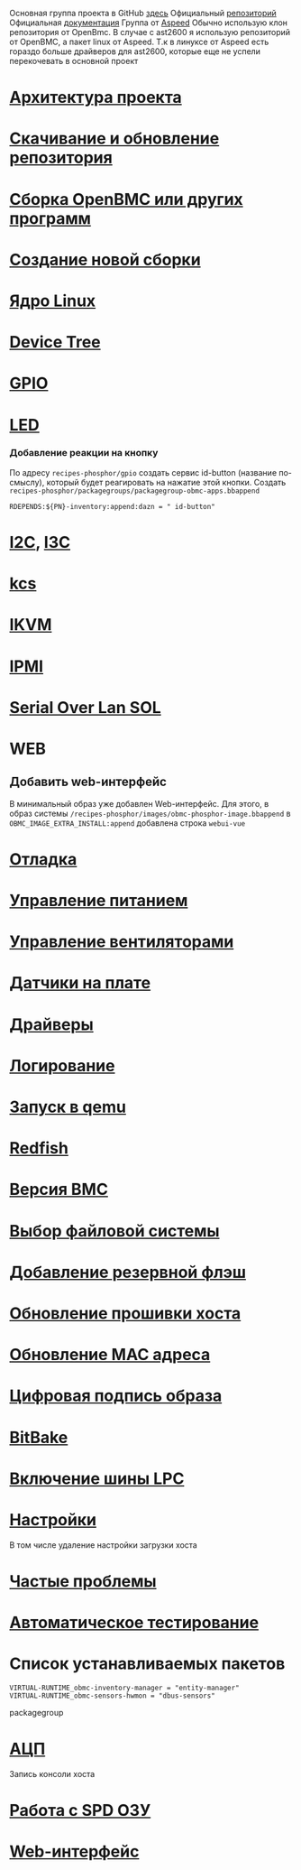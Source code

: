 Основная группа проекта в GitHub [здесь](https://github.com/openbmc/)
Официальный [репозиторий](https://github.com/openbmc/openbmc)
Официальная [документация](https://github.com/openbmc/docs/)
Группа от [Aspeed](https://github.com/AspeedTech-BMC/) 
Обычно использую клон репозитория от OpenBmc. В случае с ast2600 я использую репозиторий от OpenBMC, а пакет linux от Aspeed. Т.к в линуксе от Aspeed есть гораздо больше драйверов для ast2600, которые еще не успели перекочевать в основной проект
# [Архитектура проекта](architecture)
# [Скачивание и обновление репозитория](git)
# [Сборка OpenBMC или других программ](build)
# [Создание новой сборки](new)
# [Ядро Linux](kernel)
# [Device Tree](dev_tree.md)
# [GPIO](gpio.md)
# [LED](led.md)

### Добавление реакции на кнопку

По адресу `recipes-phosphor/gpio` создать сервис id-button (название по-смыслу), который будет реагировать на нажатие этой кнопки. Создать `recipes-phosphor/packagegroups/packagegroup-obmc-apps.bbappend` 

```
RDEPENDS:${PN}-inventory:append:dazn = " id-button"
```
# [I2C](i2c.md), [I3C](i3c)

# [kcs](kcs)
# [IKVM](ikvm.md)
# [IPMI](IPMI)
# [Serial Over Lan SOL](sol.md)

# WEB

## Добавить web-интерфейс

В минимальный образ уже добавлен Web-интерфейс. Для этого, в образ системы `/recipes-phosphor/images/obmc-phosphor-image.bbappend` в `OBMC_IMAGE_EXTRA_INSTALL:append` добавлена строка `webui-vue`

# [Отладка](debug.md)
# [Управление питанием](power_manager.md)
# [Управление вентиляторами](fan_control.md)
# [Датчики на плате](inventory.md)
# [Драйверы](drivers/README.md)
# [Логирование](logging.md)
# [Запуск в qemu](qemu.md)
# [Redfish](redfish.md)
# [Версия BMC](version.md)
# [Выбор файловой системы](ubifs.md)
# [Добавление резервной флэш](reserved_flash.md)
# [Обновление прошивки хоста](host_firmware_update.md)
# [Обновление MAC адреса](MAC)
# [Цифровая подпись образа](signing.md)
# [BitBake](bitbake.md) 
# [Включение шины LPC](LPC.md)
# [Настройки](phosphor-settings)
В том числе удаление настройки загрузки хоста
# [Частые проблемы](bugs)
# [Автоматическое тестирование](test)
# Список устанавливаемых пакетов
```
VIRTUAL-RUNTIME_obmc-inventory-manager = "entity-manager"
VIRTUAL-RUNTIME_obmc-sensors-hwmon = "dbus-sensors"
```
packagegroup
# [АЦП](adc.md)
Запись консоли хоста
# [Работа с SPD ОЗУ](DIMM)
# [Web-интерфейс](webui-vue)